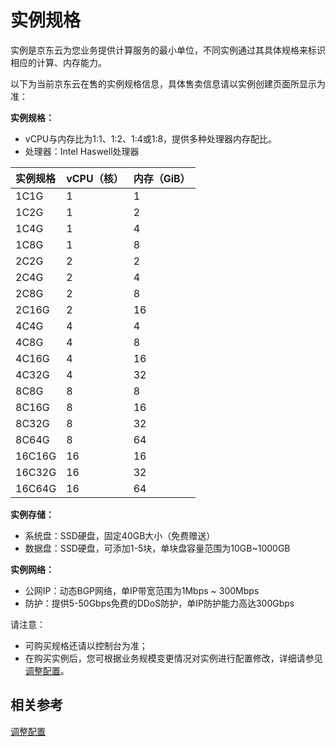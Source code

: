 # 实例规格

实例是京东云为您业务提供计算服务的最小单位，不同实例通过其具体规格来标识相应的计算、内存能力。

以下为当前京东云在售的实例规格信息，具体售卖信息请以实例创建页面所显示为准：


**实例规格：**

* vCPU与内存比为1:1、1:2、1:4或1:8，提供多种处理器内存配比。
* 处理器：Intel Haswell处理器 

实例规格|vCPU（核）|内存（GiB）
:---|:---|:---
|1C1G|1|1
|1C2G|1|2
|1C4G|1|4
|1C8G|1|8
|2C2G|2|2
|2C4G|2|4
|2C8G |2 |8
|2C16G |2 |16
|4C4G |4 |4
|4C8G |4 |8
|4C16G | 4|16
|4C32G | 4|32
|8C8G |8 |8
|8C16G |8 |16
|8C32G |8 |32
|8C64G |8 |64
|16C16G |16 |16
|16C32G |16 |32
|16C64G |16 |64

**实例存储：**

* 系统盘：SSD硬盘，固定40GB大小（免费赠送）
* 数据盘：SSD硬盘，可添加1-5块，单块盘容量范围为10GB~1000GB

**实例网络：**

* 公网IP：动态BGP网络，单IP带宽范围为1Mbps ~ 300Mbps
* 防护：提供5-50Gbps免费的DDoS防护，单IP防护能力高达300Gbps




请注意：

* 可购买规格还请以控制台为准；
* 在购买实例后，您可根据业务规模变更情况对实例进行配置修改，详细请参见[调整配置](../Operation-Guide/Instance/Resize-Instance.md)。

## 相关参考

[调整配置](../Operation-Guide/Instance/Resize-Instance.md)
